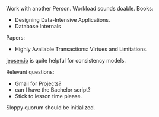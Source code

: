 Work with another Person. 
Workload sounds doable. 
Books:
* Designing Data-Intensive Applications.
* Database Internals

Papers: 
* Highly Available Transactions: Virtues and Limitations.

[jepsen.io](https://jepsen.io/) is quite helpful for consistency models.

Relevant questions: 
* Gmail for Projects?
* can I have the Bachelor script?
* Stick to lesson time please.

Sloppy quorum should be initialized. 